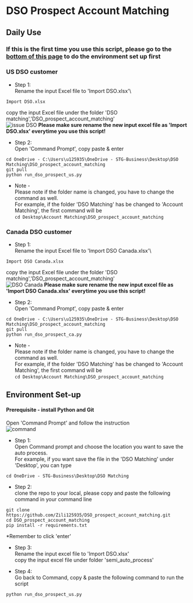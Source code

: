 # DSO Prospect Account Matching

## Daily Use
### If this is the first time you use this script, please go to the [bottom of this page](https://github.com/Zili125935/semi_auto_process#environment-setup) to do the environment set up first

### US DSO customer
* Step 1:\
Rename the input Excel file to 'Import DSO.xlsx'\
```
Import DSO.xlsx
```
copy the input Excel file under the folder 'DSO matching','DSO_prospect_account_matching'\
![issue DSO](https://github.com/Zili125935/DSO_prospect_account_matching/assets/107199759/a5e4e3fa-e5a7-4a56-a34f-5489f71949ad)
**Please make sure rename the new input excel file as 'Import DSO.xlsx' everytime you use this script!**

* Step 2:\
Open 'Command Prompt', copy paste & enter
```
cd OneDrive - C:\Users\u125935\OneDrive - STG-Business\Desktop\DSO Matching\DSO_prospect_account_matching
git pull
python run_dso_prospect_us.py
```
* Note - \
Please note if the folder name is changed, you have to change the command as well.\
For example, if the folder 'DSO Matching' has be changed to 'Account Matching', the first command will be\
```cd Desktop\Account Matching\DSO_prospect_account_matching```

### Canada DSO customer
* Step 1:\
Rename the input Excel file to 'Import DSO Canada.xlsx'\
```
Import DSO Canada.xlsx
```
copy the input Excel file under the folder 'DSO matching','DSO_prospect_account_matching'\
![DSO Canada](https://github.com/Zili125935/DSO_prospect_account_matching/assets/107199759/ff75e5d4-7c20-48f4-b29e-43ef37571bae)
**Please make sure rename the new input excel file as 'Import DSO Canada.xlsx' everytime you use this script!**

* Step 2:\
Open 'Command Prompt', copy paste & enter
```
cd OneDrive - C:\Users\u125935\OneDrive - STG-Business\Desktop\DSO Matching\DSO_prospect_account_matching
git pull
python run_dso_prospect_ca.py
```
* Note - \
Please note if the folder name is changed, you have to change the command as well.\
For example, if the folder 'DSO Matching' has be changed to 'Account Matching', the first command will be\
```cd Desktop\Account Matching\DSO_prospect_account_matching```

## Environment Set-up
#### Prerequisite - install Python and Git

Open 'Command Prompt' and follow the instruction\
![command](https://github.com/Zili125935/semi_auto_process/assets/107199759/0686dfed-c293-4395-8ca9-ffecd353f1cc)


* Step 1:\
 Open Command prompt and choose the location you want to save the auto process.\
 For example, if you want save the file in the 'DSO Matching' under 'Desktop', you can type 
```
cd OneDrive - STG-Business\Desktop\DSO Matching
```
* Step 2:\
 clone the repo to your local, please copy and paste the following command in your command line
```
git clone https://github.com/Zili125935/DSO_prospect_account_matching.git
cd DSO_prospect_account_matching
pip install -r requirements.txt
```
*Remember to click 'enter'
* Step 3:\
Rename the input excel file to 'Import DSO.xlsx' \
copy the input excel file under folder 'semi_auto_process'

* Step 4:\
Go back to Command, copy & paste the following command to run the script
```
python run_dso_prospect_us.py
